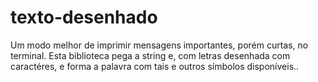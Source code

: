 # texto-desenhado
Um modo melhor de imprimir mensagens importantes, porém curtas, no terminal. Esta biblioteca  pega a string e, com letras desenhada com caractéres, e forma a palavra com tais e outros símbolos disponíveis..
